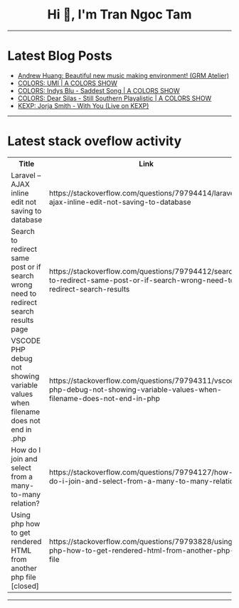 <h1 align="center">Hi 👋, I'm Tran Ngoc Tam</h1>

---

# Latest Blog Posts 
<!-- BLOG-POST-LIST:START -->
- [Andrew Huang: Beautiful new music making environment! &lpar;GRM Atelier&rpar;](https://dev.to/music_youtube/andrew-huang-beautiful-new-music-making-environment-grm-atelier-49il)
- [COLORS: UMI | A COLORS SHOW](https://dev.to/music_youtube/colors-umi-a-colors-show-4f8l)
- [COLORS: Indys Blu - Saddest Song | A COLORS SHOW](https://dev.to/music_youtube/colors-indys-blu-saddest-song-a-colors-show-3k3d)
- [COLORS: Dear Silas - Still Southern Playalistic | A COLORS SHOW](https://dev.to/music_youtube/colors-dear-silas-still-southern-playalistic-a-colors-show-4o55)
- [KEXP: Jorja Smith - With You &lpar;Live on KEXP&rpar;](https://dev.to/music_youtube/kexp-jorja-smith-with-you-live-on-kexp-cn8)
<!-- BLOG-POST-LIST:END -->

---

# Latest stack oveflow activity
<table>
  <tr><th>Title</th><th>Link</th></tr>
  <!-- STACKOVERFLOW:START --><tr><td>Laravel – AJAX inline edit not saving to database</td><td>https://stackoverflow.com/questions/79794414/laravel-ajax-inline-edit-not-saving-to-database</td></tr><tr><td>Search to redirect same post or if search wrong need to redirect search results page</td><td>https://stackoverflow.com/questions/79794412/search-to-redirect-same-post-or-if-search-wrong-need-to-redirect-search-results</td></tr><tr><td>VSCODE PHP debug not showing variable values when filename does not end in .php</td><td>https://stackoverflow.com/questions/79794311/vscode-php-debug-not-showing-variable-values-when-filename-does-not-end-in-php</td></tr><tr><td>How do I join and select from a many-to-many relation?</td><td>https://stackoverflow.com/questions/79794127/how-do-i-join-and-select-from-a-many-to-many-relation</td></tr><tr><td>Using php how to get rendered HTML from another php file [closed]</td><td>https://stackoverflow.com/questions/79793828/using-php-how-to-get-rendered-html-from-another-php-file</td></tr><!-- STACKOVERFLOW:END -->
</table>

---



